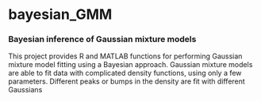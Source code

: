# bayesian_GMM

### Bayesian inference of Gaussian mixture models

This project provides R and MATLAB functions for performing Gaussian mixture model fitting using a Bayesian approach. Gaussian mixture models are able to fit data with complicated density functions, using only a few parameters. Different peaks or bumps in the density are fit with different Gaussians
